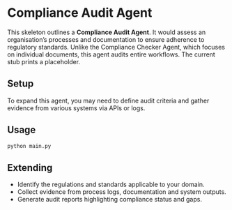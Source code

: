 # Compliance Audit Agent

This skeleton outlines a **Compliance Audit Agent**.  It would assess an organisation’s processes and documentation to ensure adherence to regulatory standards.  Unlike the Compliance Checker Agent, which focuses on individual documents, this agent audits entire workflows.  The current stub prints a placeholder.

## Setup

To expand this agent, you may need to define audit criteria and gather evidence from various systems via APIs or logs.

## Usage

```bash
python main.py
```

## Extending

- Identify the regulations and standards applicable to your domain.
- Collect evidence from process logs, documentation and system outputs.
- Generate audit reports highlighting compliance status and gaps.